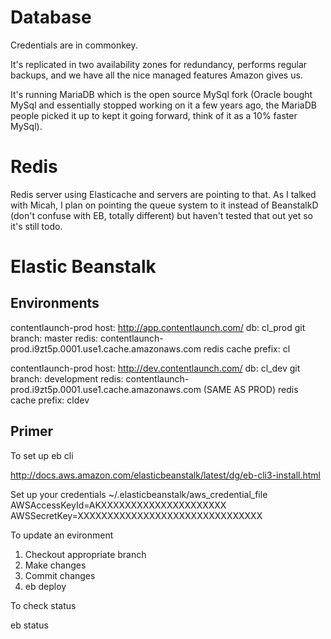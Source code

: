 # Database

Credentials are in commonkey.

It's replicated in two availability zones for redundancy, performs regular backups, and we have all the nice managed features Amazon gives us.

It's running MariaDB which is the open source MySql fork (Oracle bought MySql and essentially stopped working on it a few years ago, the MariaDB people picked it up to kept it going forward, think of it as a 10% faster MySql).

# Redis

Redis server using Elasticache and servers are pointing to that.
As I talked with Micah, I plan on pointing the queue system to it instead of BeanstalkD (don't confuse with EB, totally different) but haven't tested that out yet so it's still todo.

# Elastic Beanstalk


## Environments

contentlaunch-prod
host: http://app.contentlaunch.com/
db: cl_prod
git branch: master
redis: contentlaunch-prod.i9zt5p.0001.use1.cache.amazonaws.com
redis cache prefix: cl


contentlaunch-prod
host: http://dev.contentlaunch.com/
db: cl_dev
git branch: development
redis: contentlaunch-prod.i9zt5p.0001.use1.cache.amazonaws.com (SAME AS PROD)
redis cache prefix: cldev

## Primer

To set up eb cli

http://docs.aws.amazon.com/elasticbeanstalk/latest/dg/eb-cli3-install.html

Set up your credentials
~/.elasticbeanstalk/aws_credential_file
AWSAccessKeyId=AKXXXXXXXXXXXXXXXXXXXXX
AWSSecretKey=XXXXXXXXXXXXXXXXXXXXXXXXXXXXXXX

To update an evironment

1. Checkout appropriate branch
2. Make changes
3. Commit changes
4. eb deploy

To check status

eb status
